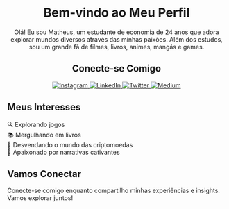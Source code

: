 <h1 align="center">Bem-vindo ao Meu Perfil</h1>

<p align="center">
  Olá! Eu sou Matheus, um estudante de economia de 24 anos que adora explorar mundos diversos através das minhas paixões. Além dos estudos, sou um grande fã de filmes, livros, animes, mangás e games.
</p>

<!-- Seção de Mídias Sociais -->
<div align="center">
  <h2>Conecte-se Comigo</h2>
  <a href="https://instagram.com/dosswr" target="_blank">
    <img src="https://img.shields.io/badge/-Instagram-%23E4405F?style=for-the-badge&logo=instagram&logoColor=white" alt="Instagram" />
  </a>
  <a href="https://www.linkedin.com/in/mtcatarina" target="_blank">
    <img src="https://img.shields.io/badge/-LinkedIn-%230077B5?style=for-the-badge&logo=linkedin&logoColor=white" alt="LinkedIn" />
  </a>
  <a href="https://twitter.com/DossWR" target="_blank">
    <img src="https://img.shields.io/badge/-Twitter-1DA1F2?style=for-the-badge&logo=twitter&logoColor=white" alt="Twitter" />
  </a>
  <a href="https://medium.com/@dossdev" target="blank">
    <img src="https://img.shields.io/badge/-Medium-12100E?style=for-the-badge&logo=medium&logoColor=white" alt="Medium" />
  </a>
  </a>
</div>

<!-- Seção de Interesses -->
<h2>Meus Interesses</h2>
<p>
  🔍 Explorando jogos <br>
  📚 Mergulhando em livros <br>
  💱 Desvendando o mundo das criptomoedas <br>
  📖 Apaixonado por narrativas cativantes
</p>

<!-- Seção de Conexão -->
<h2>Vamos Conectar</h2>
<p>
  Conecte-se comigo enquanto compartilho minhas experiências e insights. Vamos explorar juntos!
</p>

